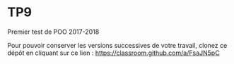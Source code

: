 # TP9
Premier test de POO 2017-2018

Pour pouvoir conserver les versions successives de votre travail, clonez ce dépôt en cliquant sur ce lien : 
https://classroom.github.com/a/FsaJN5pC
